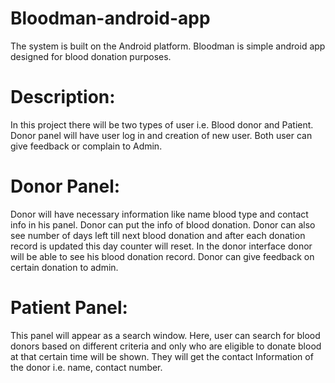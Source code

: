 # Bloodman-android-app
The system is built on the Android platform. Bloodman is simple android app designed for blood donation purposes.
# Description: 
In this project there will be two types of user i.e. Blood donor and Patient. Donor panel will have user log in and creation of new user. Both user can give feedback or complain to Admin.
# Donor Panel:
Donor will have necessary information like name blood type and contact info in his panel. Donor can put the info of blood donation. Donor can also see number of days left till next blood donation and after each donation record is updated this day counter will reset. In the donor interface donor will be able to see his blood donation record. Donor can give feedback on certain donation to admin.
# Patient Panel:
This panel will appear as a search window. Here, user can search for blood donors based on different criteria and only who are eligible to donate blood at that certain time will be shown. They will get the contact Information of the donor i.e. name, contact number. 

